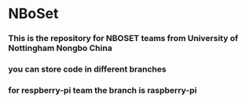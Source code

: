 # NBoSet

### This is the repository for NBOSET teams from University of Nottingham Nongbo China
### you can store code in different branches
### for respberry-pi team the branch is raspberry-pi